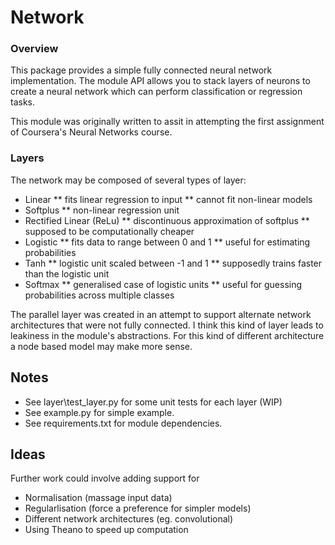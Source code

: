 # Network

### Overview
This package provides a simple fully connected neural network implementation. The module API allows you to stack layers of neurons to create a neural network which can perform classification or regression tasks.

This module was originally written to assit in attempting the first assignment of Coursera's Neural Networks course.

### Layers

The network may be composed of several types of layer: 

* Linear
** fits linear regression to input
** cannot fit non-linear models
* Softplus
** non-linear regression unit
* Rectified Linear (ReLu)
** discontinuous approximation of softplus
** supposed to be computationally cheaper
* Logistic
** fits data to range between 0 and 1
** useful for estimating probabilities
* Tanh
** logistic unit scaled between -1 and 1
** supposedly trains faster than the logistic unit
* Softmax
** generalised case of logistic units
** useful for guessing probabilities across multiple classes

The parallel layer was created in an attempt to support alternate network architectures that were not fully connected. I think this kind of layer leads to leakiness in the module's abstractions. For this kind of different architecture a node based model may make more sense.

## Notes

* See layer\test_layer.py for some unit tests for each layer (WIP)
* See example.py for simple example.
* See requirements.txt for module dependencies.

## Ideas

Further work could involve adding support for
* Normalisation (massage input data)
* Regularlisation (force a preference for simpler models)
* Different network architectures (eg. convolutional)
* Using Theano to speed up computation